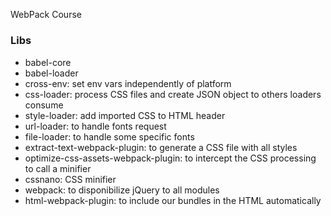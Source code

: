 WebPack Course
#####

### Libs
* babel-core
* babel-loader
* cross-env: set env vars independently of platform
* css-loader: process CSS files and create JSON object to others loaders consume
* style-loader: add imported CSS to HTML header
* url-loader: to handle fonts request
* file-loader: to handle some specific fonts
* extract-text-webpack-plugin: to generate a CSS file with all styles
* optimize-css-assets-webpack-plugin: to intercept the CSS processing to call a minifier
* cssnano: CSS minifier
* webpack: to disponibilize jQuery to all modules
* html-webpack-plugin: to include our bundles in the HTML automatically